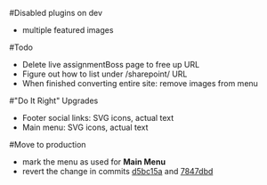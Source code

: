 #Disabled plugins on dev
 - multiple featured images

#Todo
 - Delete live assignmentBoss page to free up URL
 - Figure out how to list under /sharepoint/ URL
 - When finished converting entire site: remove images from menu

#"Do It Right" Upgrades
 - Footer social links: SVG icons, actual text
 - Main menu: SVG icons, actual text
 
#Move to production
 - mark the menu as used for **Main Menu**
 - revert the change in commits [d5bc15a](https://github.com/macbookandrew/IT-ROI-dev/commit/d5bc15a) and [7847dbd](https://github.com/macbookandrew/IT-ROI-dev/commit/7847dbd)

